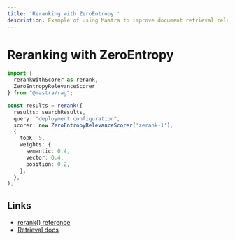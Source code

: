 ```yaml
---
title: 'Reranking with ZeroEntropy '
description: Example of using Mastra to improve document retrieval relevance with ZeroEntropy's reranking service.
---
```


# Reranking with ZeroEntropy

```typescript
import {
  rerankWithScorer as rerank,
  ZeroEntropyRelevanceScorer
} from "@mastra/rag";

const results = rerank({
  results: searchResults,
  query: "deployment configuration",
  scorer: new ZeroEntropyRelevanceScorer('zerank-1'),
  {
    topK: 5,
    weights: {
      semantic: 0.4,
      vector: 0.4,
      position: 0.2,
    },
  },
);
```

## Links

- [rerank() reference](/reference/rag/rerankWithScorer)
- [Retrieval docs](/reference/rag/retrieval)
